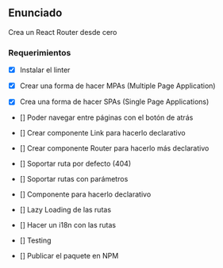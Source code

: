 ## Enunciado

Crea un React Router desde cero

### Requerimientos

- [x] Instalar el linter

- [x] Crear una forma de hacer MPAs (Multiple Page Application)

- [x] Crea una forma de hacer SPAs (Single Page Applications)

- [] Poder navegar entre páginas con el botón de atrás

- [] Crear componente Link para hacerlo declarativo

- [] Crear componente Router para hacerlo más declarativo

- [] Soportar ruta por defecto (404)

- [] Soportar rutas con parámetros

- [] Componente <Route /> para hacerlo declarativo

- [] Lazy Loading de las rutas

- [] Hacer un i18n con las rutas

- [] Testing

- [] Publicar el paquete en NPM
